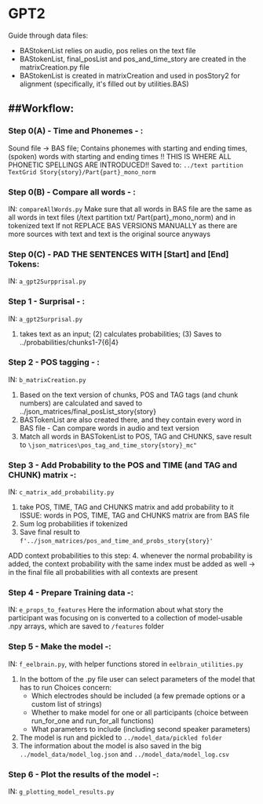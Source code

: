 # GPT2

Guide through data files:

 * BAStokenList relies on audio, pos relies on the text file
 * BAStokenList, final_posList and pos_and_time_story are created in the matrixCreation.py file
 * BAStokenList is created in matrixCreation and used in posStory2 for alignment (specifically, it's filled out by utilities.BAS)

##Workflow:
---------

### Step 0(A) - Time and Phonemes - :
  Sound file -> BAS file;
  Contains phonemes with starting and ending times, (spoken) words with starting and ending times
  !! THIS IS WHERE ALL PHONETIC SPELLINGS ARE INTRODUCED!!
  Saved to:   `../text partition TextGrid Story{story}/Part{part}_mono_norm`


### Step 0(B) - Compare all words - :
  IN: `compareAllWords.py`
  Make sure that all words in BAS file are the same as all words in text files (/text partition txt/ Part{part}_mono_norm)
  and in tokenized text
  If not REPLACE BAS VERSIONS MANUALLY as there are more sources with text and text is the original source anyways

### Step 0(C) - PAD THE SENTENCES WITH [Start] and [End] Tokens:
  IN: `a_gpt2Surpprisal.py`


### Step 1 - Surprisal - :
  IN: `a_gpt2Surprisal.py`
  1. takes text as an input; (2) calculates probabilities; (3) Saves to ../probabilities/chunks1-7{6|4}

### Step 2 - POS tagging - :
  IN: `b_matrixCreation.py`
  1. Based on the text version of chunks, POS and TAG tags (and chunk numbers) are calculated and saved to ../json_matrices/final_posList_story{story}
  2. BASTokenList are also created there, and they contain every word in BAS file - Can compare words in audio and text version
  3. Match all words in BASTokenList to POS, TAG and CHUNKS, save result to `\json_matrices\pos_tag_and_time_story{story}_mc"`


### Step 3 - Add Probability to the POS and TIME (and TAG and CHUNK) matrix -:
  IN: `c_matrix_add_probability.py`
  1. take POS, TIME, TAG and CHUNKS matrix and add probability to it
  ISSUE: words in POS, TIME, TAG and CHUNKS matrix are from BAS file
  2. Sum log probabilities if tokenized
  3. Save final result to `f'../json_matrices/pos_and_time_and_probs_story{story}'`
  
  ADD context probabilities to this step:
  4. whenever the normal probability is added, the context probability with the same index must be added as well
  -> in the final file all probabilities with all contexts are present

### Step 4 - Prepare Training data -:
  IN: `e_props_to_features`
  Here the information about what story the participant was focusing on is converted to
  a collection of model-usable .npy arrays, which are saved to `/features` folder

### Step 5 - Make the model -:
  IN: `f_eelbrain.py`, with helper functions stored in `eelbrain_utilities.py`
  1. In the bottom of the .py file user can select parameters of the model that has to run
  Choices concern:
      * Which electrodes should be included (a few premade options or a custom list of strings)
      * Whether to make model for one or all participants (choice between run_for_one and run_for_all functions)
      * What parameters to include (including second speaker parameters)
  2. The model is run and pickled to `../model_data/pickled folder`
  3.  The information about the model is also saved in the big `../model_data/model_log.json` and `../model_data/model_log.csv`

### Step 6 - Plot the results of the model -:
  IN: `g_plotting_model_results.py`
